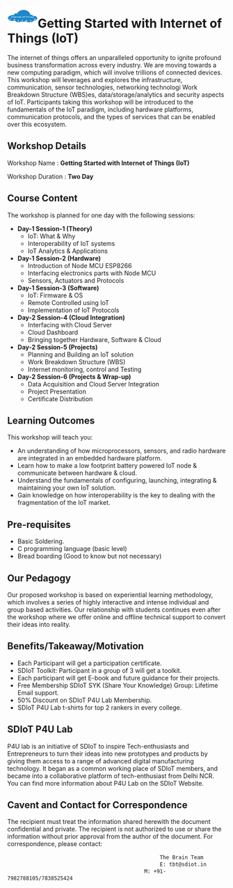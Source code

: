 # <img src="Iot.png" height="50" width="70">Getting Started with Internet of Things (IoT)
The internet of things offers an unparalleled opportunity to ignite profound business transformation across every
industry. We are moving towards a new computing paradigm, which will involve trillions of connected
devices. This workshop will leverages and explores the infrastructure, communication, sensor
technologies, networking technologi Work Breakdown Structure (WBS)es, data/storage/analytics and security aspects of IoT. Participants
taking this workshop will be introduced to the fundamentals of the IoT paradigm, including hardware
platforms, communication protocols, and the types of services that can be enabled over this ecosystem.
## Workshop Details
Workshop Name      : **Getting Started with Internet of Things (IoT)**

Workshop Duration  : **Two Day**
## Course Content
The workshop is planned for one day with the following sessions:
+ **Day-1 Session-1 (Theory)**
  + IoT: What & Why
  + Interoperability of IoT systems
  + IoT Analytics & Applications
+ **Day-1 Session-2 (Hardware)**
  + Introduction of Node MCU ESP8266
  + Interfacing electronics parts with Node MCU
  + Sensors, Actuators and Protocols
+ **Day-1 Session-3 (Software)**
  + IoT: Firmware & OS
  + Remote Controlled using IoT
  + Implementation of IoT Protocols
+ **Day-2 Session-4 (Cloud Integration)**
  + Interfacing with Cloud Server
  + Cloud Dashboard
  + Bringing together Hardware, Software & Cloud
+ **Day-2 Session-5 (Projects)**
  + Planning and Building an IoT solution
  + Work Breakdown Structure (WBS)
  + Internet monitoring, control and Testing
+ **Day-2 Session-6 (Projects & Wrap-up)**
  + Data Acquisition and Cloud Server Integration
  + Project Presentation
  + Certificate Distribution
## Learning Outcomes
This workshop will teach you:
+ An understanding of how microprocessors, sensors, and radio hardware are integrated in an embedded
hardware platform.
+ Learn how to make a low footprint battery powered IoT node & communicate between hardware & cloud.
+ Understand the fundamentals of configuring, launching, integrating & maintaining your own IoT solution.
+ Gain knowledge on how interoperability is the key to dealing with the fragmentation of the IoT market.
## Pre-requisites
+ Basic Soldering.
+ C programming language (basic level)
+ Bread boarding (Good to know but not necessary)
## Our Pedagogy
Our proposed workshop is based on experiential learning methodology, which involves a series of highly interactive and intense individual and group based activities. Our relationship with students continues even after the workshop where we offer online and offline technical support to convert their ideas into reality.
## Benefits/Takeaway/Motivation
+ Each Participant will get a participation certificate.
+ SDIoT Toolkit: Participant in a group of 3 will get a toolkit.
+ Each participant will get E-book and future guidance for their projects.
+ Free Membership SDIoT SYK (Share Your Knowledge) Group: Lifetime Email support.
+ 50% Discount on SDIoT P4U Lab Membership.
+ SDIoT P4U Lab t-shirts for top 2 rankers in every college.
## SDIoT P4U Lab
P4U lab is an initiative of SDIoT to inspire Tech-enthusiasts and Entrepreneurs to turn their ideas into new prototypes and products by giving them access to a range of advanced digital manufacturing technology. It began as a common working place of SDIoT members, and became into a collaborative platform of tech-enthusiast from Delhi NCR. You can find more information about P4U Lab on the SDIoT Website.
## Cavent and Contact for Correspondence
The recipient must treat the information shared herewith the document confidential and private. The recipient is not authorized to use or share the information without prior approval from the author of the document. For correspondence, please contact:
                                                     
                                                     The Brain Team
                                                     E: tbt@sdiot.in
                                                M: +91-7982788105/7838525424
                                                      

